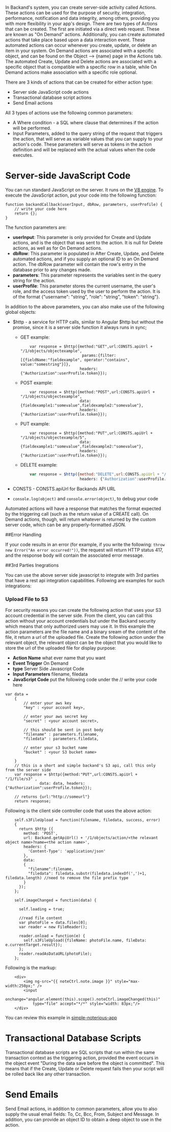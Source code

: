 In Backand's system, you can create server-side activity called Actions. These actions can be used for the purpose of security, integration, performance, notification and data integrity, among others, providing you with more flexibility in your app's design. There are two types of Actions that can be created. The first are initiated via a direct web request. These are known as "On Demand" actions. Additionally, you can create automated actions that take place based upon a data interaction event. These automated actions can occur whenever you create, update, or delete an item in your system. On Demand actions are associated with a specific object, and can be found on the Object --> {name} page in the Actions tab. The automated Create, Update and Delete actions are associated with a specific object that is compatible with a specific row in a table, while On Demand actions make association with a specific role optional.

There are 3 kinds of actions that can be created for either action type:

- Server side JavaScript code actions
- Transactional database script actions
- Send Email actions

All 3 types of actions use the following common parameters:

* A Where condition - a SQL where clause that determines if the action will be performed.
* Input Parameters, added to the query string of the request that triggers the action, that will serve as variable values that you can supply to your action's code. These parameters will serve as tokens in the action definition and will be replaced with the actual values when the code executes.

# Server-side JavaScript Code

You can run standard JavaScript on the server. It runs on the [V8 engine](http://en.wikipedia.org/wiki/V8_(JavaScript_engine)). To execute the JavaScript action, put your code into the following function:

```
function backandCallback(userInput, dbRow, parameters, userProfile) {
    // write your code here
    return {};
}
```

The function parameters are:

* **userInput**: This parameter is only provided for Create and Update actions, and is the object that was sent to the action. It is null for Delete actions, as well as for On Demand actions.
* **dbRow**: This parameter is populated in After Create, Update, and Delete automated actions, and if you supply an optional ID to an On Demand action. The dbRow parameter will contain the row's entry in the database prior to any changes made.
* **parameters**: This parameter represents the variables sent in the query string for the action.
* **userProfile**: This parameter stores the current username, the user's role, and the access token used by the user to perform the action. It is of the format {"username": "string", "role": "string", "token": "string"}.

In addition to the above parameters, you can also make use of the following global objects:

* $http - a service for HTTP calls, similar to Angular $http but without the promise, since it is a server side function it always runs in sync;
    * GET example: 

        ```
            var response = $http({method:"GET",url:CONSTS.apiUrl + "/1/objects/objectexample", 
                                   params:{filter:[{fieldName:"fieldexample", operator:"contains", value:"somestring"}]}, 
                                  headers: {"Authorization":userProfile.token}});
         ```
    
    * POST example: 
    
        ```
            var response = $http({method:"POST",url:CONSTS.apiUrl + "/1/objects/objectexample", 
                                  data:{fieldexample1:"somevalue",fieldexample2:"somevalue"}, 
                                  headers: {"Authorization":userProfile.token}});
        ```
    
    * PUT example: 
    
        ```
            var response = $http({method:"PUT",url:CONSTS.apiUrl + "/1/objects/objectexample/5", 
                                  data:{fieldexample1:"somevalue",fieldexample2:"somevalue"}, 
                                  headers: {"Authorization":userProfile.token}});
        ```
    
    * DELETE example: 
    
        ```javascript
            var response = $http({method:"DELETE",url:CONSTS.apiUrl + "/1/objects/objectexample/5", fieldexample2:"somevalue"}, 
                                  headers: {"Authorization":userProfile.token}});
        ```

* CONSTS - CONSTS.apiUrl for Backands API URL
* `console.log(object)` and `console.error(object)`, to debug your code

Automated actions will have a response that matches the format expected by the triggering call (such as the return value of a CREATE call). On Demand actions, though, will return whatever is returned by the custom server code, which can be any properly-formatted JSON.

##Error Handling

If your code results in an error (for example, if you write the following: `throw new Error("An error occurred!"))`, the request will return HTTP status 417, and the response body will contain the associated error message.

##3rd Parties Inegrations

You can use the above server side javascript to integrate with 3rd parties that have a rest api integration capabilities.
Following are examples for such integrations:

### Upload File to S3
For security reasons you can create the following action that uses your S3 account credential in the server side. From the client, you can call this action without your account credentials but under the Backand security which means that only authorized users may use it. In this example the action parameters are the file name and a binary sream of the content of the file, it return a url of the uploaded file.
Create the following action under the relevant object, the relevant object can be the object that you would like to store the url of the uploaded file for display purpose:
* **Action Name** what ever name that you want
* **Event Trigger** On Demand
* **type** Server Side Javascript Code
* **Input Parameters** filename, filedata
* **JavaScript Code** put the following code under the // write your code here
```
var data = 
    {
        // enter your aws key
        "key" : <your account key>, 

        // enter your aws secret key
        "secret" : <your account secret>, 

        // this should be sent in post body
        "filename" : parameters.filename, 
        "filedata" : parameters.filedata,         

        // enter your s3 bucket name
        "bucket" : <your S3 bucket name>

    }
    // this is a short and simple backand's S3 api, call this only from the server side
    var response = $http({method:"PUT",url:CONSTS.apiUrl + "/1/file/s3" , 
               data: data, headers: {"Authorization":userProfile.token}});

    // returns {url:"http://someurl"}
    return response;
```
Following is the client side controller code that uses the above action:
```
    self.s3FileUpload = function(filename, filedata, success, error)
    {
      return $http ({
        method: 'POST',
        url: Backand.getApiUrl() + '/1/objects/action/<the relevant object name>?name=<the action name>',
        headers: {
          'Content-Type': 'application/json'
        },
        data:
        {
          "filename":filename,
          "filedata": filedata.substr(filedata.indexOf(',')+1, filedata.length) //need to remove the file prefix type
        }
      });
    };
    
    self.imageChanged = function(data) {

      self.loading = true;

      //read file content
      var photoFile = data.files[0];
      var reader = new FileReader();

      reader.onload = function(e) {
        self.s3FileUpload({fileName: photoFile.name, fileData: e.currentTarget.result});
      };
      reader.readAsDataURL(photoFile);
    };
```
Following is the markup:
```
    <div>
        <img ng-src="{{ noteCtrl.note.image }}" style="max-width:250px;" />
        <input
            onchange="angular.element(this).scope().noteCtrl.imageChanged(this)"
            type="file" accept="*/*" style="width: 83px;"/>
    </div>
```
You can review this example in [simple-noterious-app](https://github.com/backand/simple-noterious-app)

# Transactional Database Scripts

Transactional database scripts are SQL scripts that run within the same transaction context as the triggering action, provided the event occurs in the object event "During the data save before the object is committed". This means that if the Create, Update or Delete request fails then your script will be rolled back like any other transaction.

# Send Emails

Send Email actions, in addition to common parameters, allow you to also supply the usual email fields: To, Cc, Bcc, From, Subject and Message. In addition, you can provide an object ID to obtain a deep object to use in the action.

